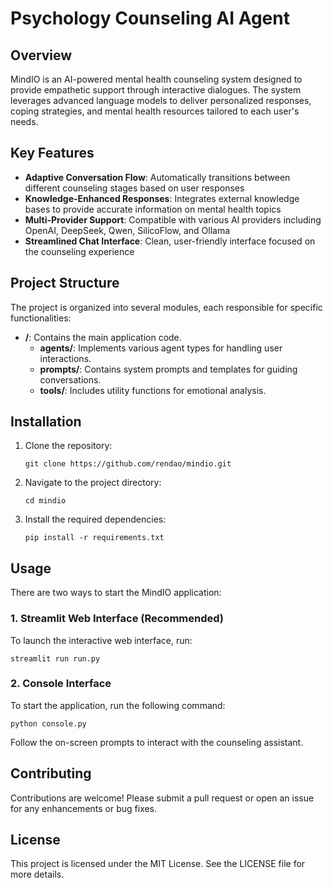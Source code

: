 # Psychology Counseling AI Agent

## Overview
MindIO is an AI-powered mental health counseling system designed to provide empathetic support through interactive dialogues. The system leverages advanced language models to deliver personalized responses, coping strategies, and mental health resources tailored to each user's needs.

## Key Features
- **Adaptive Conversation Flow**: Automatically transitions between different counseling stages based on user responses
- **Knowledge-Enhanced Responses**: Integrates external knowledge bases to provide accurate information on mental health topics
- **Multi-Provider Support**: Compatible with various AI providers including OpenAI, DeepSeek, Qwen, SilicoFlow, and Ollama
- **Streamlined Chat Interface**: Clean, user-friendly interface focused on the counseling experience

## Project Structure
The project is organized into several modules, each responsible for specific functionalities:

- **/**: Contains the main application code.
  - **agents/**: Implements various agent types for handling user interactions.
  - **prompts/**: Contains system prompts and templates for guiding conversations.
  - **tools/**: Includes utility functions for emotional analysis.


## Installation
1. Clone the repository:
   ```
   git clone https://github.com/rendao/mindio.git
   ```
2. Navigate to the project directory:
   ```
   cd mindio
   ```
3. Install the required dependencies:
   ```
   pip install -r requirements.txt
   ```

## Usage
There are two ways to start the MindIO application:

### 1. Streamlit Web Interface (Recommended)
To launch the interactive web interface, run:
```
streamlit run run.py
```

### 2. Console Interface
To start the application, run the following command:
```
python console.py
```
Follow the on-screen prompts to interact with the counseling assistant.

## Contributing
Contributions are welcome! Please submit a pull request or open an issue for any enhancements or bug fixes.

## License
This project is licensed under the MIT License. See the LICENSE file for more details.
